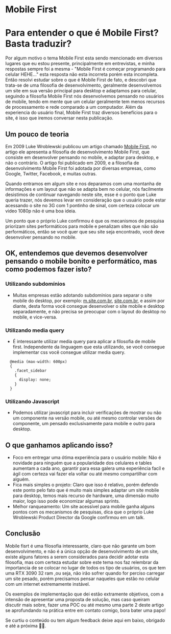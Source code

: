 # Mobile First

# Para entender o que é Mobile First? Basta traduzir?

Por algum motivo o tema Mobile First esta sendo mencionado em diversos lugares que eu estou presente, principalmente em entrevistas, e minha respostas sempre foi a mesma - "Mobile First é começar programando para celular HEHE..." esta resposta não esta incorreta porém esta incompleta. Então resolvi estudar sobre o que é Mobile First de fato, e descobri que trata-se de uma filosofia de desenvolvimento, geralmente desenvolvemos um site em sua versão principal para desktop e adaptamos para celular, seguindo a filosofia Mobile First nós desenvolvemos pensando no usuários de mobile, tendo em mente que um celular geralmente tem menos recursos de processamento e rede comparado a um computador. Além da experiencia do usuário final, Mobile First traz diversos benefícios para o site, é isso que iremos conversar nesta publicação.

## Um pouco de teoria

Em 2009 Luke Wroblewski publicou um artigo chamado [Mobile First](http://www.lukew.com/ff/entry.asp?933), no artigo ele apresenta a filosofia de desenvolvimento Mobile First, que consiste em desenvolver pensando no mobile, e adaptar para desktop, e não o contrário. O artigo foi publicado em 2009, e a filosofia de desenvolvimento Mobile First foi adotada por diversas empresas, como Google, Twitter, Facebook, e muitas outras. 

Quando entramos em algum site e nos deparamos com uma montanha de informações e um layout que não se adapta bem no celular, nós facilmente desistimos de continuar navegando neste site, esse é o ponto que Luke queria trazer, nós devemos levar em consideração que o usuário pode estar acessando o site no 3G com 1 pontinho de sinal, com certeza colocar um video 1080p não é uma boa ideia.

Um ponto que o próprio Luke confirmou é que os mecanismos de pesquisa priorizam sites performáticos para mobile e penalizam sites que não são performáticos, então se você quer que seu site seja encontrado, você deve desenvolver pensando no mobile.

## OK, entendemos que devemos desenvolver pensando o mobile bonito e performático, mas como podemos fazer isto?

### Utilizando subdomínios

- Muitas empresas estão adotando subdomínios para separar o site mobile do desktop, por exemplo: [m.site.com.br](http://m.site.com.br/), [site.com.br](http://site.com.br/), e assim por diante, desta forma você consegue desenvolver o site mobile e desktop separadamente, e não precisa se preocupar com o layout do desktop no mobile, e vice-versa.

### Utilizando media query

- É interessante utilizar media query para aplicar a filosofia de mobile first. Independente da linguagem que esta utilizando, se você consegue implementar css você consegue utilizar media query.

```
  @media (max-width: 600px)
  {
    .facet_sidebar
    {
      display: none;
    }
  }
```

### Utilizando Javascript

- Podemos utilizar javascript para incluir verificações de mostrar ou não um componente na versão mobile, ou até mesmo controlar versões de componente, um pensado exclusivamente para mobile e outro para desktop.

## O que ganhamos aplicando isso?

- Foco em entregar uma ótima experiência para o usuário mobile: Não é novidade para ninguém que a popularidade dos celulares e tables aumentam a cada ano, garantir para essa galera uma experiência facíl e ágil com certeza vai fazer ela voltar ou até mesmo compartilhar com alguém.
- Fica mais simples o projeto: Claro que isso é relativo, porém defendo este ponto pelo fato que é muito mais simples adaptar um site mobile para desktop, temos mais recurso de hardware, uma dimensão muito maior, logo isso pode economizar algumas sprints.
- Melhor ranqueamento: Um site acessível para mobile ganha alguns pontos com os mecanismos de pesquisas, dica que o próprio Luke Wroblewski Product Director da Google confirmou em um talk.

## Conclusão

Mobile fisrt é uma filosofia interessante, claro que não garante um bom desenvolvimento, e não é a única opção de desenvolvimento de um site, existe alguns fatores a serem considerados para decidir adotar esta filosofia, mas com certeza estudar sobre este tema nos faz relembrar da importancia de se colocar no lugar de todos os tipo de usuários, os que tem uma RTX 3090 32 ram ,ou seja, não irão sofrer quando for perciso carregar um site pesado, porém precisamos pensar naqueles que estão no celular com um internet extremamente instável.

Os exemplos de implementação que dei estão extramente objetivos, com a intensão de apresentar uma proposta de solução, mas caso queiram discutir mais sobre, fazer uma POC ou até mesmo uma parte 2 deste artigo se aprofundando na prática entre em contato comigo, bora bater uma papo!

Se curtiu o conteúdo ou tem algum feedback deixe aqui em baixo, obrigado e até a próxima 👋🏽.